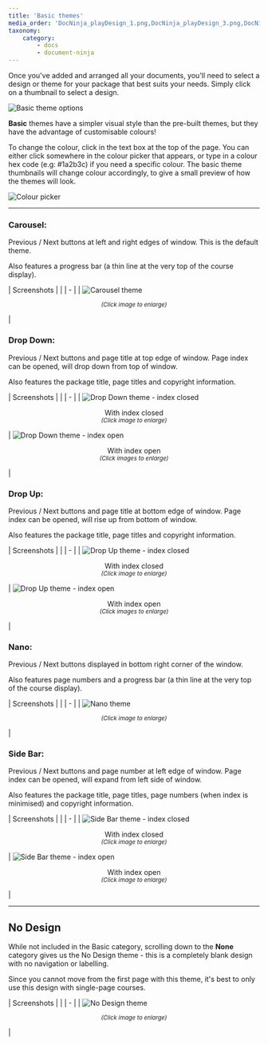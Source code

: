 ```yaml
---
title: 'Basic themes'
media_order: 'DocNinja_playDesign_1.png,DocNinja_playDesign_3.png,DocNinja_playDesign_6.png,DocNinja_playDesign_2.png,DocNinja_playDesign_4.png,DocNinja_playDesign_5.png,ChooseDesign_basicOptions.png,design_colour_picker.png,DocNinja_playDesign_2_closed.png,DocNinja_playDesign_4_closed.png,DocNinja_playDesign_5_closed.png'
taxonomy:
    category:
        - docs
        - document-ninja
---
```


Once you've added and arranged all your documents, you'll need to select a design or theme for your package that best suits your needs. Simply click on a thumbnail to select a design.

![Basic theme options](ChooseDesign_basicOptions.png?resize=800,111)

**Basic** themes have a simpler visual style than the pre-built themes, but they have the advantage of customisable colours!

To change the colour, click in the text box at the top of the page. You can either click somewhere in the colour picker that appears, or type in a colour hex code (e.g: #1a2b3c) if you need a specific colour. The basic theme thumbnails will change colour accordingly, to give a small preview of how the themes will look.

![Colour picker](design_colour_picker.png?resize=500,208)

---

### Carousel:

Previous / Next buttons at left and right edges of window. This is the default theme.

Also features a progress bar (a thin line at the very top of the course display).

| Screenshots | |
| - |
| ![Carousel theme](DocNinja_playDesign_3.png?lightbox=1024,600&resize=300,176)<p style = "text-align: center;"><sup><i>(Click image to enlarge)</i></sup></p> |

### Drop Down:

Previous / Next buttons and page title at top edge of window. Page index can be opened, will drop down from top of window.

Also features the package title, page titles and copyright information.

| Screenshots | |
| - |
| ![Drop Down theme - index closed](DocNinja_playDesign_4_closed.png?lightbox=1024,600&resize=300,176)<p style = "text-align: center;">With index closed<br><sup><i>(Click image to enlarge)</i></sup></p> | ![Drop Down theme - index open](DocNinja_playDesign_4.png?lightbox=1024,600&resize=300,176)<p style = "text-align: center;">With index open<br><sup><i>(Click images to enlarge)</i></sup></p> |

### Drop Up:

Previous / Next buttons and page title at bottom edge of window. Page index can be opened, will rise up from bottom of window.

Also features the package title, page titles and copyright information.

| Screenshots | |
| - |
| ![Drop Up theme - index closed](DocNinja_playDesign_5_closed.png?lightbox=1024,600&resize=300,176)<p style = "text-align: center;">With index closed<br><sup><i>(Click image to enlarge)</i></sup></p> | ![Drop Up theme - index open](DocNinja_playDesign_5.png?lightbox=1024,600&resize=400,234)<p style = "text-align: center;">With index open<br><sup><i>(Click images to enlarge)</i></sup></p> |

### Nano:

Previous / Next buttons displayed in bottom right corner of the window.

Also features page numbers and a progress bar (a thin line at the very top of the course display).

| Screenshots | |
| - |
| ![Nano theme](DocNinja_playDesign_6.png?lightbox=1024,600&resize=300,176)<p style = "text-align: center;"><sup><i>(Click image to enlarge)</i></sup></p> |

### Side Bar:

Previous / Next buttons and page number at left edge of window. Page index can be opened, will expand from left side of window.

Also features the package title, page titles, page numbers (when index is minimised) and copyright information.

| Screenshots | |
| - |
| ![Side Bar theme - index closed](DocNinja_playDesign_2_closed.png?lightbox=1024,600&resize=300,176)<p style = "text-align: center;">With index closed<br><sup><i>(Click image to enlarge)</i></sup></p> | ![Side Bar theme - index open](DocNinja_playDesign_2.png?lightbox=1024,600&resize=300,176)<p style = "text-align: center;">With index open<br><sup><i>(Click image to enlarge)</i></sup></p> |

---

## No Design

While not included in the Basic category, scrolling down to the **None** category gives us the No Design theme - this is a completely blank design with no navigation or labelling.

Since you cannot move from the first page with this theme, it's best to only use this design with single-page courses.

| Screenshots | |
| - |
| ![No Design theme](DocNinja_playDesign_1.png?lightbox=1024,600&resize=300,176)<p style = "text-align: center;"><sup><i>(Click image to enlarge)</i></sup></p> |